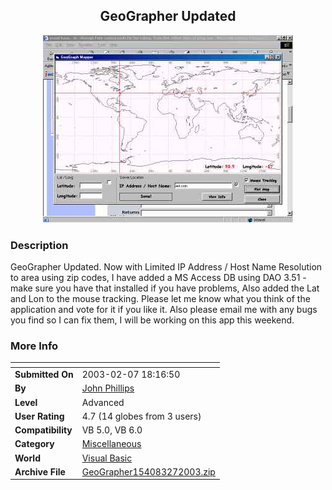 ﻿<div align="center">

## GeoGrapher Updated

<img src="PIC2003271629292759.jpg">
</div>

### Description

GeoGrapher Updated. Now with Limited IP Address / Host Name Resolution to area using zip codes, I have added a MS Access DB using DAO 3.51 - make sure you have that installed if you have problems, Also added the Lat and Lon to the mouse tracking. Please let me know what you think of the application and vote for it if you like it. Also please email me with any bugs you find so I can fix them, I will be working on this app this weekend.
 
### More Info
 


<span>             |<span>
---                |---
**Submitted On**   |2003-02-07 18:16:50
**By**             |[John Phillips](https://github.com/Planet-Source-Code/PSCIndex/blob/master/ByAuthor/john-phillips.md)
**Level**          |Advanced
**User Rating**    |4.7 (14 globes from 3 users)
**Compatibility**  |VB 5\.0, VB 6\.0
**Category**       |[Miscellaneous](https://github.com/Planet-Source-Code/PSCIndex/blob/master/ByCategory/miscellaneous__1-1.md)
**World**          |[Visual Basic](https://github.com/Planet-Source-Code/PSCIndex/blob/master/ByWorld/visual-basic.md)
**Archive File**   |[GeoGrapher154083272003\.zip](https://github.com/Planet-Source-Code/john-phillips-geographer-updated__1-43023/archive/master.zip)








